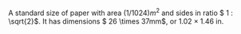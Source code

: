 A standard size of paper with area $(1/1024)m^{2}$ and sides in ratio
$ 1 : \sqrt{2}$. It has dimensions $ 26 \times 37mm$, or
$1.02 \times 1.46$ in.
